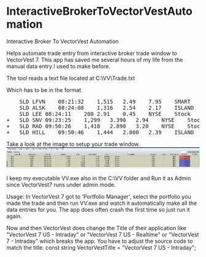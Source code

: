 InteractiveBrokerToVectorVestAutomation
=======================================

Interactive Broker To VectorVest Automation

Helps automate trade entry from interactive broker trade window to VectorVest 7.
This app has saved me several hours of my life from the manual data entry I used to make before.

The tool reads a text file located at
C:\VV\Trade.txt

Which has to be in the format
<pre>
	SLD	LFVN	08:21:32	1,515	2.49	7.95	SMART	Stock	USD	false	JBEL	-222.48	null
	SLD	ALSK	08:24:08	1,316	2.54	2.17	ISLAND	Stock	USD	false	JBEL	-649.12	null
	SLD	LEE	08:24:11	200	2.91	0.45	NYSE	Stock	USD	false	JBEL	91.11	null
+	SLD	SNV	09:23:25	1,299	3.390	2.94	NYSE	Stock	USD	false	JBEL	409.88	null
+	SLD	RAD	09:50:26	1,418	2.890	3.20	NYSE	Stock	USD	false	JBEL	107.12	null
+	SLD	HILL	09:50:46	1,444	2.800	2.39	ISLAND	Stock	USD	false	JBEL	53.06	null
</pre>

Take a look at the image to setup your trade window.
![Alt text](IBTradeWindow.JPG)

I keep my executable VV.exe also in the C:\VV folder and Run it as Admin since VectorVest7 runs under admin mode.


Usage:
In VectorVest 7 got to 'Portfolio Manager', select the portfolio you made the trade and then run VV.exe and watch it automatically make all the data entries for you.
The app does often crash the first time so just run it again. 

Now and then VectorVest does change the Title of their application like "VectorVest 7 US - Intraday" or "VectorVest 7 US - Realtime" or "VectorVest 7 - Intraday" which breaks the app. 
You have to adjust the source code to match the title.
const string VectorVestTitle = "VectorVest 7 US - Intraday";

